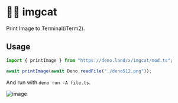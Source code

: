 # 🦕🥞 imgcat

Print Image to Terminal(iTerm2).

## Usage

```typescript
import { printImage } from "https://deno.land/x/imgcat/mod.ts";

await printImage(await Deno.readFile("./deno512.png"));
```

And run with `deno run -A file.ts`.

![image](https://user-images.githubusercontent.com/4086535/132719987-72a5ad7a-2317-473d-8447-814ff2d2d7c5.png)
